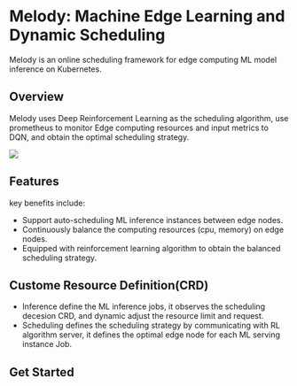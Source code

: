 # Melody: Machine Edge Learning and Dynamic Scheduling 
Melody is an online scheduling framework for 
edge computing ML model inference on Kubernetes. 

## Overview
Melody uses Deep Reinforcement Learning as the scheduling algorithm, use prometheus to monitor Edge computing resources and input metrics to DQN, and obtain the optimal scheduling strategy.

![](../Desktop/overview.png)

## Features
key benefits include:
- Support auto-scheduling ML inference instances between edge nodes.
- Continuously balance the computing resources (cpu, memory) on edge nodes.
- Equipped with reinforcement learning algorithm to obtain the balanced scheduling strategy.

## Custome Resource Definition(CRD)
- Inference define the ML inference jobs, it observes the scheduling decesion CRD, and dynamic adjust the resource limit and request. 
- Scheduling defines the scheduling strategy by communicating with  RL algorithm server, it defines the optimal edge node for each ML serving instance Job.
## Get Started
